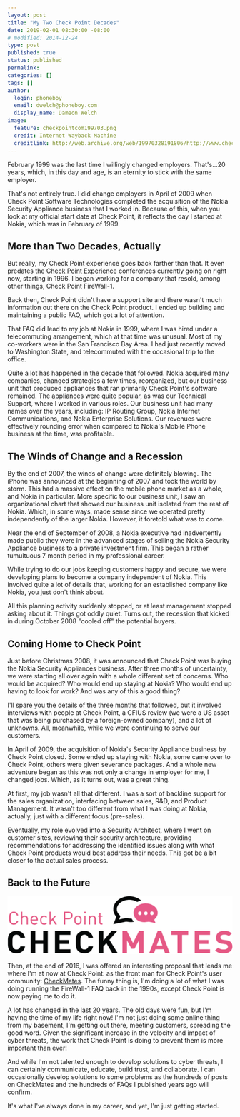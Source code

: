 ```yaml
---
layout: post
title: "My Two Check Point Decades"
date: 2019-02-01 08:30:00 -08:00
# modified: 2014-12-24
type: post
published: true
status: published
permalink: 
categories: []
tags: []
author:
  login: phoneboy
  email: dwelch@phoneboy.com
  display_name: Dameon Welch
image:
  feature: checkpointcom199703.png
  credit: Internet Wayback Machine
  creditlink: http://web.archive.org/web/19970328191806/http://www.checkpoint.com/
---
```

February 1999 was the last time I willingly changed employers. That's...20
years, which, in this day and age, is an eternity to stick with the same
employer.

That's not entirely true. I did change employers in April of 2009 when Check
Point Software Technologies completed the acquisition of the Nokia Security
Appliance business that I worked in. Because of this, when you look at my
official start date at Check Point, it reflects the day I started at Nokia,
which was in February of 1999. 

## More than Two Decades, Actually

But really, my Check Point experience goes back farther than that. It even
predates the [Check Point Experience](https://www.checkpoint.com/cpx)
conferences currently going on right now, starting in 1996. I began working
for a company that resold, among other things, Check Point FireWall-1. 

Back then, Check Point didn't have a support site and there wasn't much
information out there on the Check Point product. I ended up building
and maintaining a public FAQ, which got a lot of attention.

That FAQ did lead to my job at Nokia in 1999, where I was hired under a
telecommuting arrangement, which at that time was unusual. Most of my
co-workers were in the San Francisco Bay Area. I had just recently moved
to Washington State, and telecommuted with the occasional trip to the office. 

Quite a lot has happened in the decade that followed. Nokia acquired many
companies, changed strategies a few times, reorganized, but our business
unit that produced appliances that ran primarily Check Point's software
remained. The appliances were quite popular, as was our Technical Support,
where I worked in various roles. Our business unit had many names over the
years, including: IP Routing Group, Nokia Internet Communications, and Nokia
Enterprise Solutions. Our revenues were effectively rounding error when
compared to Nokia's Mobile Phone business at the time, was profitable. 

## The Winds of Change and a Recession

By the end of 2007, the winds of change were definitely blowing. The iPhone
was announced at the beginning of 2007 and took the world by storm. This had
a massive effect on the mobile phone market as a whole, and Nokia in
particular. More specific to our business unit, I saw an organizational
chart that showed our business unit isolated from the rest of Nokia. Which,
in some ways, made sense since we operated pretty independently of
the larger Nokia. However, it foretold what was to come.

Near the end of September of 2008, a Nokia executive had inadvertently
made public they were in the advanced stages of selling the Nokia Security
Appliance business to a private investment firm. This began a rather
tumultuous 7 month period in my professional career.

While trying to do our jobs keeping customers happy and secure, we were
developing plans to become a company independent of Nokia. This involved
quite a lot of details that, working for an established company like Nokia,
you just don't think about.

All this planning activity suddenly stopped, or at least management stopped
asking about it. Things got oddly quiet. Turns out, the recession that kicked
in during October 2008 "cooled off" the potential buyers. 

## Coming Home to Check Point

Just before Christmas 2008, it was announced that Check Point was buying the
Nokia Security Appliances business. After three months of uncertainty, we were
starting all over again with a whole different set of concerns. Who would be
acquired? Who would end up staying at Nokia? Who would end up having to look
for work? And was any of this a good thing?

I'll spare you the details of the three months that followed, but it involved
interviews with people at Check Point, a CFIUS review (we were a US asset that
was being purchased by a foreign-owned company), and a lot of unknowns. All,
meanwhile, while we were continuing to serve our customers.

In April of 2009, the acquisition of Nokia's Security Appliance business
by Check Point closed. Some ended up staying with Nokia, some came over to
Check Point, others were given severance packages. And a whole new adventure
began as this was not only a change in employer for me, I changed jobs. Which,
as it turns out, was a great thing. 

At first, my job wasn't all that different. I was a sort of backline support
for the sales organization, interfacing between sales, R&D, and Product
Management. It wasn't too different from what I was doing at Nokia, actually,
just with a different focus (pre-sales).

Eventually, my role evolved into a Security Architect, where I went on
customer sites, reviewing their security architecture, providing
recommendations for addressing the identified issues along with what Check
Point products would best address their needs. This got be a bit closer
to the actual sales process.

## Back to the Future

![CheckMates](/images/CheckMates_1280x331.png)

Then, at the end of 2016, I was offered an interesting proposal that leads
me where I'm at now at Check Point: as the front man for Check Point's user
community: [CheckMates](https://community.checkpoint.com). The funny thing
is, I'm doing a lot of what I was doing running the FireWall-1 FAQ back in
the 1990s, except Check Point is now paying me to do it.

A lot has changed in the last 20 years. The old days were fun, but I'm having
the time of my life right now! I'm not just doing some online thing from my
basement, I'm getting out there, meeting customers, spreading the good word.
Given the significant increase in the velocity and impact of cyber threats,
the work that Check Point is doing to prevent them is more important than ever!

And while I'm not talented enough to develop solutions to cyber threats, I
can certainly communicate, educate, build trust, and collaborate. I can
occasionally develop solutions to some problems as the hundreds of posts
on CheckMates and the hundreds of FAQs I published years ago will confirm.

It's what I've always done in my career, and yet, I'm just getting started.
